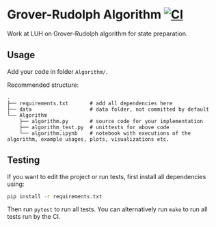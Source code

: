 # Grover-Rudolph Algorithm [![CI](../../actions/workflows/ci.yaml/badge.svg?branch=main)](../../actions/workflows/ci.yaml)

Work at LUH on Grover-Rudolph algorithm for state preparation.

## Usage
Add your code in folder `Algorithm/`.

Recommended structure:
```
.
├── requirements.txt       # add all dependencies here
├── data                   # data folder, not committed by default
└── Algorithm
    ├── algorithm.py       # source code for your implementation
    ├── algorithm_test.py  # unittests for above code
    └── algorithm.ipynb    # notebook with executions of the algorithm, example usages, plots, visualizations etc.
```

## Testing

If you want to edit the project or run tests, first install all dependencies using:

```sh
pip install -r requirements.txt
```

Then run `pytest` to run all tests. You can alternatively run `make` to run all tests run by the CI.
